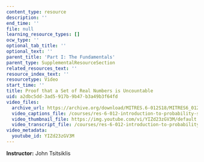 ```yaml
---
content_type: resource
description: ''
end_time: ''
file: null
learning_resource_types: []
ocw_type: ''
optional_tab_title: ''
optional_text: ''
parent_title: 'Part I: The Fundamentals'
parent_type: SupplementalResourceSection
related_resources_text: ''
resource_index_text: ''
resourcetype: Video
start_time: ''
title: Proof that a Set of Real Numbers is Uncountable
uid: a2dbc5dd-3ad5-917b-9b47-b3a49b3f64fd
video_files:
  archive_url: https://archive.org/download/MITRES.6-012S18/MITRES6_012S18_S01-09_300k.mp4
  video_captions_file: /courses/res-6-012-introduction-to-probability-spring-2018/d0efd8ac14a75ef98a1d6a7390d12f5a_YIZd23zGV3M.vtt
  video_thumbnail_file: https://img.youtube.com/vi/YIZd23zGV3M/default.jpg
  video_transcript_file: /courses/res-6-012-introduction-to-probability-spring-2018/14b6f97b86d7978a595e402cc54d08d8_YIZd23zGV3M.pdf
video_metadata:
  youtube_id: YIZd23zGV3M
---
```


**Instructor:** John Tsitsiklis



